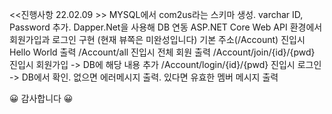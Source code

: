<<진행사항 22.02.09 >>
MYSQL에서 com2us라는 스키마 생성. varchar ID, Password 추가. 
Dapper.Net을 사용해 DB 연동
ASP.NET Core Web API 환경에서 회원가입과 로그인 구현 (현재 뷰쪽은 미완성입니다)
기본 주소(/Account) 진입시 Hello World 출력
/Account/all 진입시 전체 회원 출력
/Account/join/{id}/{pwd} 진입시 회원가입 -> DB에 해당 내용 추가
/Account/login/{id}/{pwd} 진입시 로그인 -> DB에서 확인. 없으면 에러메시지 출력. 있다면 유효한 멤버 메시지 출력

😀 감사합니다 😀
